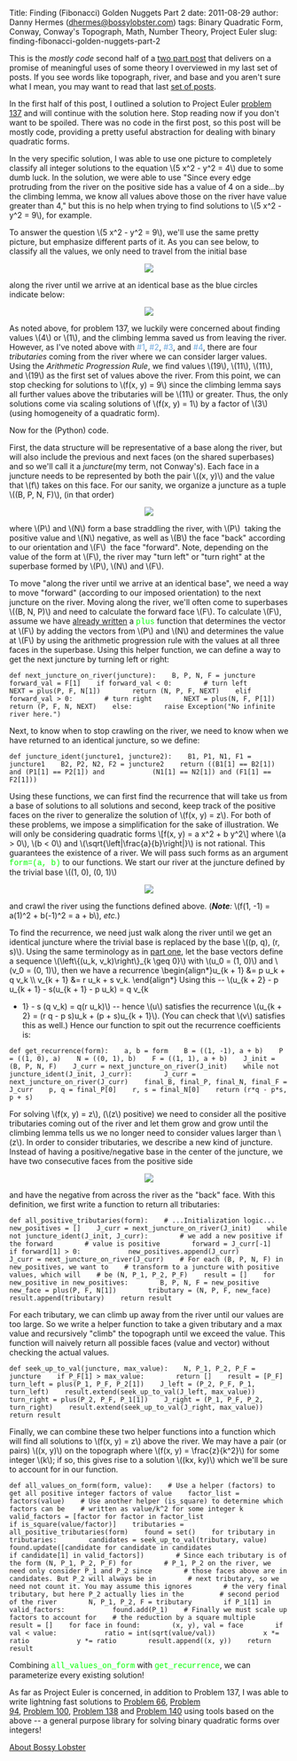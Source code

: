 Title: Finding (Fibonacci) Golden Nuggets Part 2
date: 2011-08-29
author: Danny Hermes (dhermes@bossylobster.com)
tags: Binary Quadratic Form, Conway, Conway's Topograph, Math, Number Theory, Project Euler
slug: finding-fibonacci-golden-nuggets-part-2

This is the *mostly code* second half of a [two part
post](http://blog.bossylobster.com/2011/08/finding-fibonacci-golden-nuggets.html)
that delivers on a promise of meaningful uses of some theory I
overviewed in my last set of posts. If you see words like topograph,
river, and base and you aren't sure what I mean, you may want to read
that last [set of
posts](http://blog.bossylobster.com/2011/08/conways-topograph-part-3.html).  
  
In the first half of this post, I outlined a solution to Project Euler
[problem
137](http://projecteuler.net/index.php?section=problems&id=137) and will
continue with the solution here. Stop reading now if you don't want to
be spoiled. There was no code in the first post, so this post will be
mostly code, providing a pretty useful abstraction for dealing with
binary quadratic forms.  
  
In the very specific solution, I was able to use one picture to
completely classify all integer solutions to the equation \\(5 x\^2 -
y\^2 = 4\\) due to some dumb luck. In the solution, we were able to use
"Since every edge protruding from the river on the positive side has a
value of 4 on a side...by the climbing lemma, we know all values above
those on the river have value greater than 4," but this is no help when
trying to find solutions to \\(5 x\^2 - y\^2 = 9\\), for example.  
  
To answer the question \\(5 x\^2 - y\^2 = 9\\), we'll use the same
pretty picture, but emphasize different parts of it. As you can see
below, to classify all the values, we only need to travel from the
initial base  

<div class="separator" style="clear: both; text-align: center;">

[![](http://www.bossylobster.com/images/blog/golden_nugget_first_base.png)](http://www.bossylobster.com/images/blog/golden_nugget_first_base.png)

</div>

along the river until we arrive at an identical base as the blue circles
indicate below:  

<div class="separator" style="clear: both; text-align: center;">

[![](http://www.bossylobster.com/images/blog/golden_nugget_next.png)](http://www.bossylobster.com/images/blog/golden_nugget_next.png)

</div>

As noted above, for problem 137, we luckily were concerned about finding
values \\(4\\) or \\(1\\), and the climbing lemma saved us from leaving
the river. However, as I've noted above with <span
class="Apple-style-span" style="color: #6fa8dc;">\#1</span>,<span
class="Apple-style-span" style="color: #6fa8dc;"> \#2</span>,<span
class="Apple-style-span" style="color: #6fa8dc;"> \#3</span>, and <span
class="Apple-style-span" style="color: #6fa8dc;">\#4</span>, there are
four *tributaries* coming from the river where we can consider larger
values. Using the *Arithmetic Progression Rule*, we find values
\\(19\\), \\(11\\), \\(11\\), and \\(19\\) as the first set of values
above the river. From this point, we can stop checking for solutions to
\\(f(x, y) = 9\\) since the climbing lemma says all further values above
the tributaries will be \\(11\\) or greater. Thus, the only solutions
come via scaling solutions of \\(f(x, y) = 1\\) by a factor of \\(3\\)
(using homogeneity of a quadratic form).  
  
Now for the (Python) code.  
  
First, the data structure will be representative of a base along the
river, but will also include the previous and next faces (on the shared
superbases) and so we'll call it a *juncture*(my term, not Conway's).
Each face in a juncture needs to be represented by both the pair \\((x,
y)\\) and the value that \\(f\\) takes on this face. For our sanity, we
organize a juncture as a tuple \\((B, P, N, F)\\), (in that order)  

<div class="separator" style="clear: both; text-align: center;">

[![](http://www.bossylobster.com/images/blog/juncture.png)](http://www.bossylobster.com/images/blog/juncture.png)

</div>

where \\(P\\) and \\(N\\) form a base straddling the river, with \\(P\\)
 taking the positive value and \\(N\\) negative, as well as \\(B\\) the
face "back" according to our orientation and \\(F\\)  the face
"forward". Note, depending on the value of the form at \\(F\\), the
river may "turn left" or "turn right" at the superbase formed by
\\(P\\), \\(N\\) and \\(F\\).  
  
To move "along the river until we arrive at an identical base", we need
a way to move "forward" (according to our imposed orientation) to the
next juncture on the river. Moving along the river, we'll often come to
superbases \\((B, N, P)\\) and need to calculate the forward face
\\(F\\). To calculate \\(F\\), assume we have [already
written](http://code.google.com/p/dhermes-project-euler/source/browse/python_code/conway_topograph.py#33)
a <span class="Apple-style-span"
style="color: lime; font-family: 'Courier New', Courier, monospace;">plus</span> function that
determines the vector at \\(F\\) by adding the vectors from \\(P\\) and
\\(N\\) and determines the value at \\(F\\) by using the arithmetic
progression rule with the values at all three faces in the superbase.
Using this helper function, we can define a way to get the next juncture
by turning left or right:  

~~~~ {.prettyprint style="background-color: white;"}
def next_juncture_on_river(juncture):    B, P, N, F = juncture    forward_val = F[1]    if forward_val < 0:        # turn left        NEXT = plus(P, F, N[1])        return (N, P, F, NEXT)    elif forward_val > 0:        # turn right        NEXT = plus(N, F, P[1])        return (P, F, N, NEXT)    else:        raise Exception("No infinite river here.")
~~~~

<div id="footnote">

Next, to know when to stop crawling on the river, we need to know when
we have returned to an identical juncture, so we define:  
~~~~ {.prettyprint style="background-color: white;"}
def juncture_ident(juncture1, juncture2):    B1, P1, N1, F1 = juncture1    B2, P2, N2, F2 = juncture2    return ((B1[1] == B2[1]) and (P1[1] == P2[1]) and            (N1[1] == N2[1]) and (F1[1] == F2[1]))
~~~~

Using these functions, we can first find the recurrence that will take
us from a base of solutions to all solutions and second, keep track of
the positive faces on the river to generalize the solution of \\(f(x, y)
= z\\). For both of these problems, we impose a simplification for the
sake of illustration. We will only be considering quadratic forms
\\[f(x, y) = a x\^2 + b y\^2\\] where \\(a \> 0\\), \\(b \< 0\\) and
\\(\\sqrt{\\left|\\frac{a}{b}\\right|}\\) is not rational. This
guarantees the existence of a river. We will pass such forms as an
argument <span class="Apple-style-span"
style="color: lime; font-family: 'Courier New', Courier, monospace;">form=(a,
b)</span> to our functions. We start our river at the juncture defined
by the trivial base \\((1, 0), (0, 1)\\)  
<div class="separator" style="clear: both; text-align: center;">

[![](http://www.bossylobster.com/images/blog/trivial_base.png)](http://www.bossylobster.com/images/blog/trivial_base.png)

</div>

and crawl the river using the functions defined above. (***Note**:*
\\(f(1, -1) = a(1)\^2 + b(-1)\^2 = a + b\\), *etc.*)  
  
To find the recurrence, we need just walk along the river until we get
an identical juncture where the trivial base is replaced by the base
\\((p, q), (r, s)\\). Using the same terminology as in [part
one](http://blog.bossylobster.com/2011/08/finding-fibonacci-golden-nuggets.html),
let the base vectors define a sequence \\(\\left\\{(u\_k,
v\_k)\\right\\}\_{k \\geq 0}\\) with \\(u\_0 = (1, 0)\\) and \\(v\_0 =
(0, 1)\\), then we have a recurrence \\begin{align\*}u\_{k + 1} &= p
u\_k + q v\_k \\\\ v\_{k + 1} &= r u\_k + s v\_k. \\end{align\*} Using
this -- \\(u\_{k + 2} - p u\_{k + 1} - s(u\_{k + 1} - p u\_k) = q v\_{k
+ 1} - s (q v\_k) = q(r u\_k)\\) -- hence \\(u\\) satisfies the
recurrence \\(u\_{k + 2} = (r q - p s)u\_k + (p + s)u\_{k + 1}\\). (You
can check that \\(v\\) satisfies this as well.) Hence our function to
spit out the recurrence coefficients is:  
~~~~ {.prettyprint style="background-color: white;"}
def get_recurrence(form):    a, b = form    B = ((1, -1), a + b)    P = ((1, 0), a)    N = ((0, 1), b)    F = ((1, 1), a + b)    J_init = (B, P, N, F)    J_curr = next_juncture_on_river(J_init)    while not juncture_ident(J_init, J_curr):        J_curr = next_juncture_on_river(J_curr)    final_B, final_P, final_N, final_F = J_curr    p, q = final_P[0]    r, s = final_N[0]    return (r*q - p*s, p + s)
~~~~

For solving \\(f(x, y) = z\\), (\\(z\\) positive) we need to consider
all the positive tributaries coming out of the river and let them grow
and grow until the climbing lemma tells us we no longer need to consider
values larger than \\(z\\). In order to consider tributaries, we
describe a new kind of juncture. Instead of having a positive/negative
base in the center of the juncture, we have two consecutive faces from
the positive side  
<div class="separator" style="clear: both; text-align: center;">

[![](http://www.bossylobster.com/images/blog/positive_root.png)](http://www.bossylobster.com/images/blog/positive_root.png)

</div>

and have the negative from across the river as the "back" face. With
this definition, we first write a function to return all tributaries:  
~~~~ {.prettyprint style="background-color: white;"}
def all_positive_tributaries(form):    # ...Initialization logic...    new_positives = []    J_curr = next_juncture_on_river(J_init)    while not juncture_ident(J_init, J_curr):        # we add a new positive if the forward        # value is positive        forward = J_curr[-1]        if forward[1] > 0:            new_positives.append(J_curr)        J_curr = next_juncture_on_river(J_curr)    # For each (B, P, N, F) in new_positives, we want to    # transform to a juncture with positive values, which will    # be (N, P_1, P_2, P_F)    result = []    for new_positive in new_positives:        B, P, N, F = new_positive        new_face = plus(P, F, N[1])        tributary = (N, P, F, new_face)        result.append(tributary)    return result
~~~~

For each tributary, we can climb up away from the river until our values
are too large. So we write a helper function to take a given tributary
and a max value and recursively "climb" the topograph until we exceed
the value. This function will naively return all possible faces (value
and vector) without checking the actual values.  
~~~~ {.prettyprint style="background-color: white;"}
def seek_up_to_val(juncture, max_value):    N, P_1, P_2, P_F = juncture    if P_F[1] > max_value:        return []    result = [P_F]    turn_left = plus(P_1, P_F, P_2[1])    J_left = (P_2, P_F, P_1, turn_left)    result.extend(seek_up_to_val(J_left, max_value))    turn_right = plus(P_2, P_F, P_1[1])    J_right = (P_1, P_F, P_2, turn_right)    result.extend(seek_up_to_val(J_right, max_value))    return result
~~~~

Finally, we can combine these two helper functions into a function which
will find all solutions to \\(f(x, y) = z\\) above the river. We may
have a pair (or pairs) \\((x, y)\\) on the topograph where \\(f(x, y) =
\\frac{z}{k\^2}\\) for some integer \\(k\\); if so, this gives rise to a
solution \\((kx, ky)\\) which we'll be sure to account for in our
function.  
~~~~ {.prettyprint style="background-color: white;"}
def all_values_on_form(form, value):    # Use a helper (factors) to get all positive integer factors of value    factor_list = factors(value)    # Use another helper (is_square) to determine which factors can be    # written as value/k^2 for some integer k    valid_factors = [factor for factor in factor_list                     if is_square(value/factor)]    tributaries = all_positive_tributaries(form)    found = set()    for tributary in tributaries:        candidates = seek_up_to_val(tributary, value)        found.update([candidate for candidate in candidates                      if candidate[1] in valid_factors])        # Since each tributary is of the form (N, P_1, P_2, P_F) for        # P_1, P_2 on the river, we need only consider P_1 and P_2 since        # those faces above are in candidates. But P_2 will always be in        # next tributary, so we need not count it. You may assume this ignores        # the very final tributary, but here P_2 actually lies in the         # second period of the river        N, P_1, P_2, F = tributary        if P_1[1] in valid_factors:            found.add(P_1)    # Finally we must scale up factors to account for    # the reduction by a square multiple    result = []    for face in found:        (x, y), val = face        if val < value:            ratio = int(sqrt(value/val))            x *= ratio            y *= ratio        result.append((x, y))    return result
~~~~

Combining <span class="Apple-style-span"
style="color: lime; font-family: 'Courier New', Courier, monospace;">all\_values\_on\_form</span>
with <span class="Apple-style-span"
style="color: lime; font-family: 'Courier New', Courier, monospace;">get\_recurrence</span>,
we can parameterize every existing solution!  
  
As far as Project Euler is concerned, in addition to Problem 137, I was
able to write lightning fast solutions to [Problem
66](http://projecteuler.net/index.php?section=problems&id=66), [Problem
94](http://projecteuler.net/index.php?section=problems&id=94), [Problem 100](http://projecteuler.net/index.php?section=problems&id=100), [Problem 138](http://projecteuler.net/index.php?section=problems&id=138)
and [Problem 140](http://projecteuler.net/index.php?section=problems&id=140) using
tools based on the above -- a general purpose library for solving binary
quadratic forms over integers!

</div>

[About Bossy Lobster](https://profiles.google.com/114760865724135687241)

</p>

